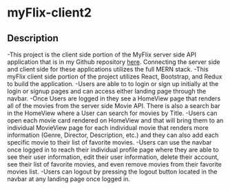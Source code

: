 # myFlix-client2

## Description
-This project is the client side portion of the MyFlix server side API application that is in my Github repository [here](https://github.com/kevintursi/Movie_API). Connecting the server side and client side for these applications utilizes the full MERN stack.
-This myFlix client side portion of the project utilizes React, Bootstrap, and Redux to build the application.
-Users are able to to login or sign up initially at the login or signup pages and can access either landing page through the navbar.
-Once Users are logged in they see a HomeView page that renders all of the movies from the server side Movie API. There is also a search bar in the HomeView where a User can search for movies by Title.
-Users can open each movie card rendered on HomeView and that will bring them to an individual MovieView page for each individual movie that renders more information (Genre, Director, Description, etc.) and they can also add each specific movie to their list of favorite movies.
-Users can use the navbar once logged in to reach their individual profile page where they are able to see their user information, edit their user information, delete their account, see their list of favorite movies, and even remove movies from their favorite movies list.
-Users can logout by pressing the logout button located in the navbar at any landing page once logged in.